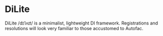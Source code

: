 # DiLite

DiLite /dɪˈlʌɪt/ is a minimalist, lightweight DI framework. Registrations and resolutions will look very familiar to those accustomed to Autofac.
